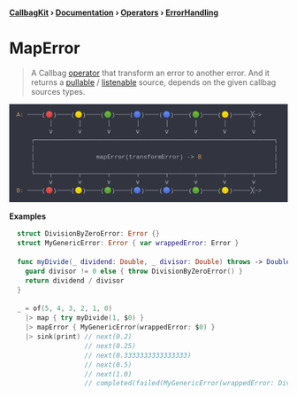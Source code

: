 #### [CallbagKit][Callbag] › [Documentation][Documentation] › [Operators][Operators] › [ErrorHandling][ErrorHandling]
# MapError
> A Callbag [operator][Operators] that transform an error to another error. And
> it returns a [pullable][Sources] / [listenable][Sources] source, depends on the
> given callbag sources types.

<img src="./MapError.png">

<!-- ```swift
A: ────(🔴)────(🟡)────(🟢)────(🔵)────(🔵)────(🟢)────(🟡)─────╳─>
         │       │       │       │       │       │       │       │
         ⅴ       ⅴ       ⅴ       ⅴ       ⅴ       ⅴ       ⅴ       ⅴ
    ┌──────────────────────────────────────────────────────────────────┐
    │                                                                  │
    │                 mapError(transformError) -> B                    │
    │                                                                  │
    └────┬───────┬───────┬───────┬───────┬───────┬───────┬───────┬─────┘
         ⅴ       ⅴ       ⅴ       ⅴ       ⅴ       ⅴ       ⅴ       ⅴ
B: ────(🔴)────(🟡)────(🟢)────(🔵)────(🔵)────(🟢)────(🟡)─────╳─>
``` -->

**Examples**

```swift
  struct DivisionByZeroError: Error {}
  struct MyGenericError: Error { var wrappedError: Error }

  func myDivide(_ dividend: Double, _ divisor: Double) throws -> Double {
    guard divisor != 0 else { throw DivisionByZeroError() }
    return dividend / divisor
  }

  _ = of(5, 4, 3, 2, 1, 0)
    |> map { try myDivide(1, $0) }
    |> mapError { MyGenericError(wrappedError: $0) }
    |> sink(print) // next(0.2)
                   // next(0.25)
                   // next(0.3333333333333333)
                   // next(0.5)
                   // next(1.0)
                   // completed(failed(MyGenericError(wrappedError: DivisionByZeroError())))
```

[Callbag]: <../../../README.md> (Callbag)
[Documentation]: <../../README.md> (Documentation)
[Operators]: <../README.md> (Operators)
[ErrorHandling]: <./README.md> (ErrorHandling)

[Sources]: <../../Sources/README.md> (Sources)